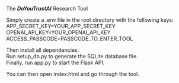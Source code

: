 The ***DoYouTrustAI*** Research Tool

Simply create a .env file in the root directory with the following keys:<br>
APP_SECRET_KEY=YOUR_APP_SECRET_KEY<br>
OPENAI_API_KEY=YOUR_OPENAI_API_KEY
ACCESS_PASSCODE=PASSCODE_TO_ENTER_TOOL

Then install all dependencies.<br>
Run setup_db.py to generate the SQLite database file.<br>
Finally, run app.py to start the Flask API.

You can then open index.html and go through the tool.